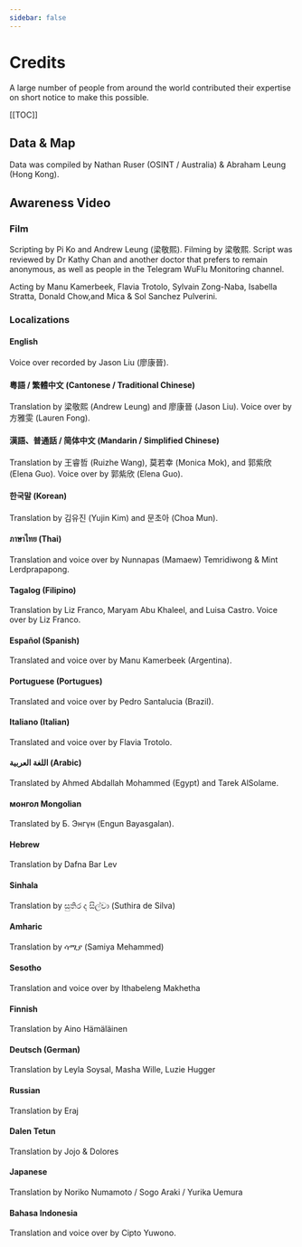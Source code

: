 ```yaml
---
sidebar: false
---
```


# Credits

A large number of people from around the world contributed their expertise on short notice to make this possible.

[[TOC]]

## Data & Map

Data was compiled by Nathan Ruser (OSINT / Australia) & Abraham Leung (Hong Kong).

## Awareness Video

### Film

Scripting by Pi Ko and Andrew Leung (梁敬熙).  Filming by 梁敬熙.  Script was reviewed by Dr Kathy Chan and another doctor that prefers to remain anonymous, as well as people in the Telegram WuFlu Monitoring channel.

Acting by Manu Kamerbeek, Flavia Trotolo, Sylvain Zong-Naba, Isabella Stratta, Donald Chow,and Mica & Sol Sanchez Pulverini.

### Localizations

#### English

Voice over recorded by Jason Liu (廖康晉).

#### 粵語 / 繁體中文 (Cantonese / Traditional Chinese)

Translation by 梁敬熙 (Andrew Leung) and 廖康晉 (Jason Liu).  Voice over by 方雅雯 (Lauren Fong).

#### 漢語、普通話 / 简体中文 (Mandarin / Simplified Chinese)

Translation by 王睿哲 (Ruizhe Wang), 莫若幸 (Monica Mok), and 郭紫欣 (Elena Guo).  Voice over by 郭紫欣 (Elena Guo).

#### 한국말 (Korean)

Translation by 김유진 (Yujin Kim) and 문초아 (Choa Mun).

#### ภาษาไทย (Thai)

Translation and voice over by Nunnapas (Mamaew) Temridiwong & Mint Lerdprapapong.

#### Tagalog (Filipino)

Translation by Liz Franco, Maryam Abu Khaleel, and Luisa Castro.  Voice over by Liz Franco.

#### Español (Spanish)

Translated and voice over by Manu Kamerbeek (Argentina).

#### Portuguese (Portugues)

Translated and voice over by Pedro Santalucia (Brazil).

#### Italiano (Italian)

Translated and voice over by Flavia Trotolo.

#### اللغة العربية (Arabic)

Translated by Ahmed Abdallah Mohammed (Egypt) and Tarek AlSolame.

#### монгол Mongolian

Translated by Б. Энгүн (Engun Bayasgalan).

#### Hebrew

Translation by Dafna Bar Lev

#### Sinhala

Translation by සුතිර ද සිල්වා (Suthira de Silva)

#### Amharic

Translation by ሳሚያ (Samiya Mehammed)

#### Sesotho

Translation and voice over by Ithabeleng Makhetha

#### Finnish

Translation by Aino Hämäläinen

#### Deutsch (German)

Translation by Leyla Soysal, Masha Wille, Luzie Hugger

#### Russian

Translation by Eraj

#### Dalen Tetun

Translation by Jojo & Dolores

#### Japanese

Translation by Noriko Numamoto / Sogo Araki / Yurika Uemura

#### Bahasa Indonesia

Translation and voice over by Cipto Yuwono.

